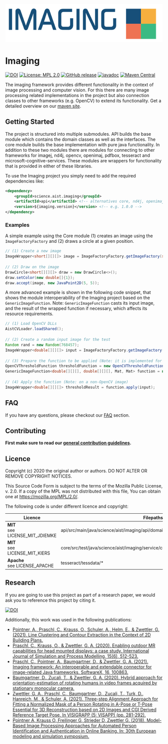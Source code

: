 ![imaging](./src/site/resources/images/bannerRight.png)

# Imaging

[![DOI](https://zenodo.org/badge/335652633.svg)](https://zenodo.org/badge/latestdoi/335652633)
[![License: MPL 2.0](https://img.shields.io/badge/License-MPL%202.0-brightgreen.svg)](https://opensource.org/licenses/MPL-2.0)
[![GitHub release](https://img.shields.io/github/v/release/fhooeaist/imaging.svg)](https://github.com/fhooeaist/imaging/releases)
[![javadoc](https://javadoc.io/badge2/science.aist.imaging/imaging/javadoc.svg)](https://javadoc.io/doc/science.aist.imaging/imaging)
[![Maven Central](https://img.shields.io/maven-central/v/science.aist.imaging/imaging.svg?label=Maven%20Central)](https://search.maven.org/search?q=g:"science.aist.imaging")

The imaging framework provides different functionality in the context of image processing and computer vision. For this there are many image processing related implementations in the project but also connection classes to other frameworks (e.g. OpenCV) to extend its functionality. 
Get a detailed overview on our [maven site](https://fhooeaist.github.io/imaging/index.html).

## Getting Started

The project is structured into multiple submodules. API builds the base module which contains the domain classes as well
as the interfaces. The core module builds the base implementation with pure java functionality. In addition
to these two modules there are modules for connecting to other frameworks for imagej, nd4j, opencv, openimaj, pdfbox, tesseract and microsoft-cognitive-services. These modules are
wrappers for functionality that is provided in either of these libraries.

To use the Imaging project you simply need to add the required dependencies like:

```xml
<dependency>
    <groupId>science.aist.imaging</groupId>
    <artifactId>api</artifactId> <!-- alternatives core, nd4j, openimaj, imagej, opencv, pdfbox, tesseract, microsoft-cognitive-services -->
    <version>${imaging.version}</version> <!-- e.g. 1.0.0 -->
</dependency>
```

### Examples

A simple example using the Core module (1) creates an image using the `ImageFactoryFactory` and (2) draws a circle at a given 
position.

```java
// (1) Create a new image
ImageWrapper<short[][][]> image = ImageFactoryFactory.getImageFactory(short[][][].class).getImage(100, 100, ChannelType.Greyscale);

// (2) Draw on the image
DrawCircle<short[][][]> draw = new DrawCircle<>();
draw.setColor(new double[]{1});
draw.accept(image, new JavaPoint2D(5, 5));
```

A more advanced example is shown in the following code snippet, that shows the module interoperability of the Imaging project based on the `GenericImageFunction`. Note: `GenericImageFunction` casts its input image, and the result of the wrapped function if necessary, which affects its resource requirements.

```java
// (1) Load OpenCV DLLs
AistCVLoader.loadShared();

// (2) Create a random input image for the test
Random rand = new Random(768457);
ImageWrapper<double[][][]> input = ImageFactoryFactory.getImageFactory(double[][][].class).getRandomImage(10, 10, ChannelType.RGB, rand, 0, 255, true);

// (3) Prepare the function to be applied (Note: it is implemented for OpenCV only!)
OpenCVThresholdFunction thresholdFunction = new OpenCVThresholdFunction();
GenericImageFunction<double[][][], double[][][], Mat, Mat> function = new GenericImageFunction<>(thresholdFunction, Mat.class, double[][][].class);

// (4) Apply the function (Note: on a non-OpenCV image)
ImageWrapper<double[][][]> thresholdResult = function.apply(input);
```

## FAQ

If you have any questions, please checkout our [FAQ](https://fhooeaist.github.io/imaging/faq.html) section.

## Contributing

**First make sure to read our [general contribution guidelines](https://fhooeaist.github.io/CONTRIBUTING.html).**

## Licence

Copyright (c) 2020 the original author or authors.
DO NOT ALTER OR REMOVE COPYRIGHT NOTICES.

This Source Code Form is subject to the terms of the Mozilla Public
License, v. 2.0. If a copy of the MPL was not distributed with this
file, You can obtain one at https://mozilla.org/MPL/2.0/.

The following code is under different licence and copyright:

| Licence | Filepaths |
|-|-|
| **MIT**<br>see LICENSE_MIT_JDIEMKE | api/src/main/java/science/aist/imaging/api/domain/twodimensional/JavaTriangle2D |
| **MIT**<br>see LICENSE_MIT_KIERS | core/src/test/java/science/aist/imaging/service/core/pointprocessing/GrahamConvexHull |
| **Apache**<br> see LICENSE_APACHE | tesseract/tessdata/* |

## Research

If you are going to use this project as part of a research paper, we would ask you to reference this project by citing
it.

[![DOI](https://zenodo.org/badge/335652633.svg)](https://zenodo.org/badge/latestdoi/335652633)

Additionally, this work was used in the following publications:
 
 - [Pointner, A., Praschl, C., Krauss, O., Schuler, A., Helm, E., & Zwettler, G. (2021). Line Clustering and Contour Extraction in the Context of 2D Building Plans.](https://doi.org/10.24132/csrn.2021.3101.2)
 - [Praschl, C., Krauss, O., & Zwettler, G. A. (2020). Enabling outdoor MR capabilities for head mounted displays: a case study. International Journal of Simulation and Process Modelling, 15(6), 512-523.](https://doi.org/10.1504/ijspm.2020.112463)
 - [Praschl, C., Pointner, A., Baumgartner, D., & Zwettler, G. A. (2021). Imaging framework: An interoperable and extendable connector for image-related Java frameworks. SoftwareX, 16, 100863.](https://doi.org/10.1016/j.softx.2021.100863)
 - [Baumgartner, D., Zucali, T., & Zwettler, G. A. (2020). Hybrid approach for orientation-estimation of rotating humans in video frames acquired by stationary monocular camera.](https://doi.org/10.24132/csrn.2020.3001.5)
 - [Zwettler, G. A., Praschl, C., Baumgartner, D., Zucali, T., Turk, D., Hanreich, M., & Schuler, A. (2021). Three-step Alignment Approach for Fitting a Normalized Mask of a Person Rotating in A-Pose or T-Pose Essential for 3D Reconstruction based on 2D Images and CGI Derived Reference Target Pose. In VISIGRAPP (5: VISAPP) (pp. 281-292).](https://doi.org/10.5220/0010194102810292)
 - [Pointner A, Krauss O, Freilinger G, Strieder D, Zwettler G. (2018). Model-Based Image Processing Approaches for Automated Person Identification and Authentication in Online Banking. In: 30th European modeling and simulation symposium.](https://www.researchgate.net/publication/336496655_MODEL-BASED_IMAGE_PROCESSING_APPROACHES_FOR_AUTOMATED_PERSON_IDENTIFICATION_AND_AUTHENTIFICATION_IN_ONLINE_BANKING)
